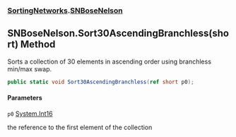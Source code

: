 ### [SortingNetworks](SortingNetworks.md 'SortingNetworks').[SNBoseNelson](SortingNetworks.SNBoseNelson.md 'SortingNetworks.SNBoseNelson')

## SNBoseNelson.Sort30AscendingBranchless(short) Method

Sorts a collection of 30 elements in ascending order using branchless min/max swap.

```csharp
public static void Sort30AscendingBranchless(ref short p0);
```
#### Parameters

<a name='SortingNetworks.SNBoseNelson.Sort30AscendingBranchless(short).p0'></a>

`p0` [System.Int16](https://docs.microsoft.com/en-us/dotnet/api/System.Int16 'System.Int16')

the reference to the first element of the collection